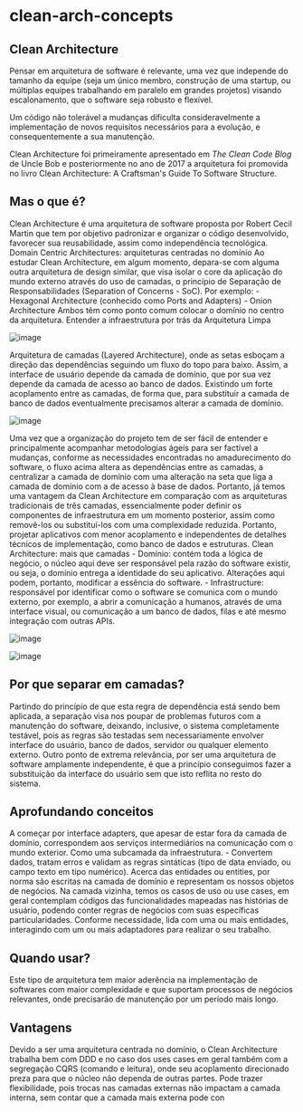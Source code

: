 # clean-arch-concepts

## Clean Architecture

Pensar em arquitetura de software é relevante, uma vez que independe do tamanho da equipe (seja um único membro, construção de uma startup, ou múltiplas equipes trabalhando em paralelo em grandes projetos) visando escalonamento, que o software seja robusto e flexível.

Um código não tolerável a mudanças dificulta consideravelmente a implementação de novos requisitos necessários para a evolução, e consequentemente a sua manutenção.

Clean Architecture foi primeiramente apresentado em *The Clean Code Blog* de Uncle Bob e posteriormente no ano de 2017 a arquitetura foi promovida no livro Clean Architecture: A Craftsman's Guide To Software Structure.

## Mas o que é?

Clean Architecture é uma arquitetura de software proposta por Robert Cecil Martin que tem por objetivo padronizar e organizar o código desenvolvido, favorecer sua reusabilidade, assim como independência tecnológica. Domain Centric Architectures: arquiteturas centradas no domínio Ao estudar Clean Architecture, em algum momento, depara-se com alguma outra arquitetura de design similar, que visa isolar o core da aplicação do mundo externo através do uso de camadas, o princípio de Separação de Responsabilidades (Separation of Concerns - SoC). Por exemplo: - Hexagonal Architecture (conhecido como Ports and Adapters) - Onion Architecture Ambos têm como ponto comum colocar o domínio no centro da arquitetura. Entender a infraestrutura por trás da Arquitetura Limpa

![image](https://github.com/MagnoSantos/clean-arch-concepts/assets/20459937/5e3034de-31fd-433f-9d54-82ebf2208f7b)

Arquitetura de camadas (Layered Architecture), onde as setas esboçam a direção das dependências seguindo um fluxo do topo para baixo. Assim, a interface de usuário depende da camada de domínio, que por sua vez depende da camada de acesso ao banco de dados. Existindo um forte acoplamento entre as camadas, de forma que, para substituir a camada de banco de dados eventualmente precisamos alterar a camada de domínio. 

![image](https://github.com/MagnoSantos/clean-arch-concepts/assets/20459937/334cfb17-0d62-4bc1-9a1c-1cd8db585524)
 
Uma vez que a organização do projeto tem de ser fácil de entender e principalmente acompanhar metodologias ágeis para ser factível a mudanças, conforme as necessidades encontradas no amadurecimento do software, o fluxo acima altera as dependências entre as camadas, a centralizar a camada de domínio com uma alteração na seta que liga a camada de domínio com a de acesso à base de dados. 
Portanto, já temos uma vantagem da Clean Architecture em comparação com as arquiteturas tradicionais de três camadas, essencialmente poder definir os componentes de infraestrutura em um momento posterior, assim como removê-los ou substituí-los com uma complexidade reduzida. Portanto, projetar aplicativos com menor acoplamento e independentes de detalhes técnicos de implementação, como banco de dados e estruturas. Clean Architecture: mais que camadas - Domínio: contém toda a lógica de negócio, o núcleo aqui deve ser responsável pela razão do software existir, ou seja, o domínio entrega a identidade do seu aplicativo. Alterações aqui podem, portanto, modificar a essência do software. - Infrastructure: responsável por identificar como o software se comunica com o mundo externo, por exemplo, a abrir a comunicação a humanos, através de uma interface visual, ou comunicação a um banco de dados, filas e até mesmo integração com outras APIs. 

![image](https://github.com/MagnoSantos/clean-arch-concepts/assets/20459937/092642bb-2eb2-406d-8285-6abd2b76366a)

 ![image](https://github.com/MagnoSantos/clean-arch-concepts/assets/20459937/c313d62d-1649-46aa-b206-c9f64a002bec)

## Por que separar em camadas?

Partindo do princípio de que esta regra de dependência está sendo bem aplicada, a separação visa nos poupar de problemas futuros com a manutenção do software, deixando, inclusive, o sistema completamente testável, pois as regras são testadas sem necessariamente envolver interface do usuário, banco de dados, servidor ou qualquer elemento externo. 
Outro ponto de extrema relevância, por ser uma arquitetura de software amplamente independente, é que a princípio conseguimos fazer a substituição da interface do usuário sem que isto reflita no resto do sistema. 

## Aprofundando conceitos

A começar por interface adapters, que apesar de estar fora da camada de domínio, correspondem aos serviços intermediários na comunicação com o mundo exterior. Como uma subcamada da infraestrutura. - Convertem dados, tratam erros e validam as regras sintáticas (tipo de data enviado, ou campo texto em tipo numérico). Acerca das entidades ou entities, por norma são escritas na camada de domínio e representam os nossos objetos de negócios. Na camada vizinha, temos os casos de uso ou use cases, em geral contemplam códigos das funcionalidades mapeadas nas histórias de usuário, podendo conter regras de negócios com suas específicas particularidades. Conforme necessidade, lida com uma ou mais entidades, interagindo com um ou mais adaptadores para realizar o seu trabalho. 

## Quando usar?

Este tipo de arquitetura tem maior aderência na implementação de softwares com maior complexidade e que suportam processos de negócios relevantes, onde precisarão de manutenção por um período mais longo. 

## Vantagens 

Devido a ser uma arquitetura centrada no domínio, o Clean Architecture trabalha bem com DDD e no caso dos uses cases em geral também com a segregação CQRS (comando e leitura), onde seu acoplamento direcionado preza para que o núcleo não dependa de outras partes. 
Pode trazer flexibilidade, pois trocas nas camadas externas não impactam a camada interna, sem contar que a camada mais externa pode con
